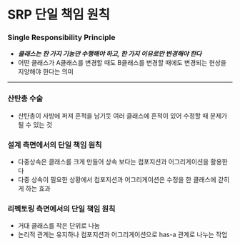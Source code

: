 # SRP 단일 책임 원칙

### Single Responsibility Principle
- ***클래스는 한 가지 기능만 수행해야 하고, 한 가지 이유로만 변경해야 한다***
- 어떤 클래스가 A클래스를 변경할 때도 B클래스를 변경할 때에도 변경되는 현상을 지양해야 한다는 의미

---

### 산탄총 수술
- 산탄총이 사방에 퍼져 흔적을 남기듯 여러 클래스에 흔적이 있어 수정할 때 문제가 될 수 있는 것

### 설계 측면에서의 단일 책임 원칙
- 다중상속은 클래스를 크게 만들어 상속 보다는 컴포지션과 어그리게이션을 활용한다
- 다중 상속이 필요한 상황에서 컴포지션과 어그리게이션은 수정을 한 클래스에 갇히게 하는 효과

### 리펙토링 측면에서의 단일 책임 원칙
- 거대 클래스를 작은 단위로 나눔
- 논리적 관계는 유지하나 컴포지션과 어그리게이션으로 has-a 관계로 나누는 작업